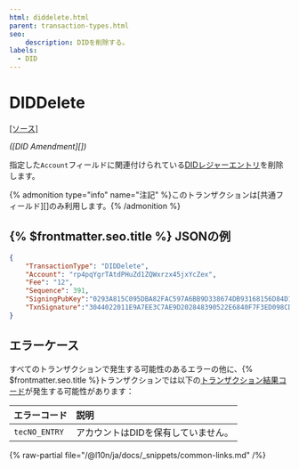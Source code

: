 ```yaml
---
html: diddelete.html
parent: transaction-types.html
seo:
    description: DIDを削除する。
labels:
  - DID
---
```

# DIDDelete

[[ソース]](https://github.com/XRPLF/rippled/blob/master/src/xrpld/app/tx/detail/DID.cpp "ソース")

_([DID Amendment][])_

指定した`Account`フィールドに関連付けられている[DIDレジャーエントリ](../../ledger-data/ledger-entry-types/did.md)を削除します。

{% admonition type="info" name="注記" %}このトランザクションは[共通フィールド][]のみ利用します。{% /admonition %}


## {% $frontmatter.seo.title %} JSONの例

```json
{
    "TransactionType": "DIDDelete",
    "Account": "rp4pqYgrTAtdPHuZd1ZQWxrzx45jxYcZex",
    "Fee": "12",
    "Sequence": 391,
    "SigningPubKey":"0293A815C095DBA82FAC597A6BB9D338674DB93168156D84D18417AD509FFF5904",
    "TxnSignature":"3044022011E9A7EE3C7AE9D202848390522E6840F7F3ED098CD13E..."
}
```


## エラーケース

すべてのトランザクションで発生する可能性のあるエラーの他に、{% $frontmatter.seo.title %}トランザクションでは以下の[トランザクション結果コード](../transaction-results/index.md)が発生する可能性があります：

| エラーコード          | 説明                                          |
|:--------------------|:---------------------------------------------|
| `tecNO_ENTRY`       | アカウントはDIDを保有していません。                |

{% raw-partial file="/@l10n/ja/docs/_snippets/common-links.md" /%}
